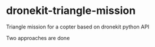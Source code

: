# dronekit-triangle-mission
Triangle mission for a copter based on dronekit python API

Two approaches are done
